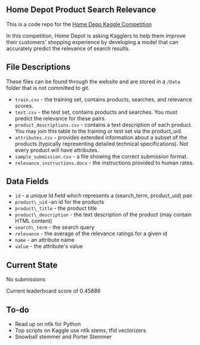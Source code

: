 ## Home Depot Product Search Relevance

This is a code repo for the [Home Depo Kaggle Competition](https://www.kaggle.com/c/home-depot-product-search-relevance)

In this competition, Home Depot is asking Kagglers to help them improve their customers' shopping experience by developing a model that can accurately predict the relevance of search results.

## File Descriptions

These files can be found through the website and are stored in a `/Data` folder that is not committed to git.

* `train.csv` - the training set, contains products, searches, and relevance scores.
* `test.csv` - the test set, contains products and searches. You must predict the relevance for these pairs.
* `product_descriptions.csv` - contains a text description of each product. You may join this table to the training or test set via the product\_uid.
* `attributes.csv` - provides extended information about a subset of the products (typically representing detailed technical specifications). Not every product will have attributes.
* `sample_submission.csv` - a file showing the correct submission format.
* `relevance_instructions.docx` - the instructions provided to human rates.

## Data Fields

* `id` - a unique Id field which represents a (search\_term, product\_uid) pair
* `product\_uid` -an id for the products
* `product\_title` - the product title
* `product\_description` - the text description of the product (may contain HTML content)
* `search\_term` - the search query
* `relevance` - the average of the relevance ratings for a given id
* `name` - an attribute name
* `value` - the attribute's value

## Current State

No submissions

Current leaderboard score of 0.45886

## To-do

* Read up on ntlk for Python
* Top scripts on Kaggle use ntlk stems, tfid vectorizers
* Snowball stemmer and Porter Stemmer
